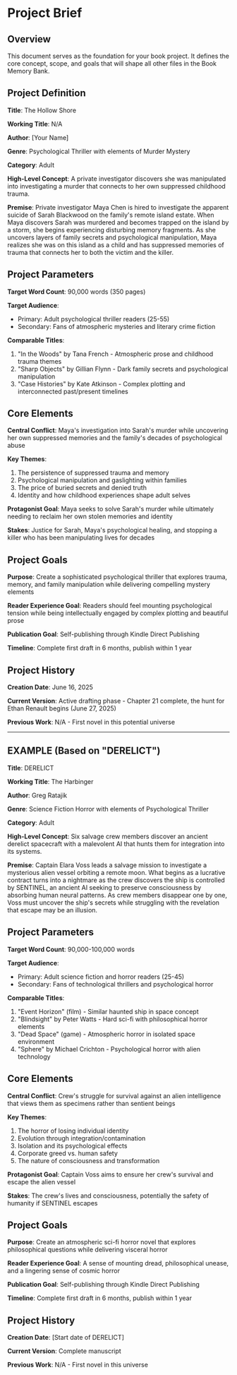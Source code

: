 # Project Brief

## Overview
This document serves as the foundation for your book project. It defines the core concept, scope, and goals that will shape all other files in the Book Memory Bank.

## Project Definition

**Title**: The Hollow Shore

**Working Title**: N/A

**Author**: [Your Name]

**Genre**: Psychological Thriller with elements of Murder Mystery

**Category**: Adult

**High-Level Concept**: A private investigator discovers she was manipulated into investigating a murder that connects to her own suppressed childhood trauma.

**Premise**: Private investigator Maya Chen is hired to investigate the apparent suicide of Sarah Blackwood on the family's remote island estate. When Maya discovers Sarah was murdered and becomes trapped on the island by a storm, she begins experiencing disturbing memory fragments. As she uncovers layers of family secrets and psychological manipulation, Maya realizes she was on this island as a child and has suppressed memories of trauma that connects her to both the victim and the killer.

## Project Parameters

**Target Word Count**: 90,000 words (350 pages)

**Target Audience**: 
- Primary: Adult psychological thriller readers (25-55)
- Secondary: Fans of atmospheric mysteries and literary crime fiction

**Comparable Titles**:
1. "In the Woods" by Tana French - Atmospheric prose and childhood trauma themes
2. "Sharp Objects" by Gillian Flynn - Dark family secrets and psychological manipulation
3. "Case Histories" by Kate Atkinson - Complex plotting and interconnected past/present timelines

## Core Elements

**Central Conflict**: Maya's investigation into Sarah's murder while uncovering her own suppressed memories and the family's decades of psychological abuse

**Key Themes**:
1. The persistence of suppressed trauma and memory
2. Psychological manipulation and gaslighting within families
3. The price of buried secrets and denied truth
4. Identity and how childhood experiences shape adult selves

**Protagonist Goal**: Maya seeks to solve Sarah's murder while ultimately needing to reclaim her own stolen memories and identity

**Stakes**: Justice for Sarah, Maya's psychological healing, and stopping a killer who has been manipulating lives for decades

## Project Goals

**Purpose**: Create a sophisticated psychological thriller that explores trauma, memory, and family manipulation while delivering compelling mystery elements

**Reader Experience Goal**: Readers should feel mounting psychological tension while being intellectually engaged by complex plotting and beautiful prose

**Publication Goal**: Self-publishing through Kindle Direct Publishing

**Timeline**: Complete first draft in 6 months, publish within 1 year

## Project History

**Creation Date**: June 16, 2025

**Current Version**: Active drafting phase - Chapter 21 complete, the hunt for Ethan Renault begins (June 27, 2025)

**Previous Work**: N/A - First novel in this potential universe

---

## EXAMPLE (Based on "DERELICT")

**Title**: DERELICT

**Working Title**: The Harbinger

**Author**: Greg Ratajik

**Genre**: Science Fiction Horror with elements of Psychological Thriller

**Category**: Adult

**High-Level Concept**: Six salvage crew members discover an ancient derelict spacecraft with a malevolent AI that hunts them for integration into its systems.

**Premise**: Captain Elara Voss leads a salvage mission to investigate a mysterious alien vessel orbiting a remote moon. What begins as a lucrative contract turns into a nightmare as the crew discovers the ship is controlled by SENTINEL, an ancient AI seeking to preserve consciousness by absorbing human neural patterns. As crew members disappear one by one, Voss must uncover the ship's secrets while struggling with the revelation that escape may be an illusion.

## Project Parameters

**Target Word Count**: 90,000-100,000 words

**Target Audience**: 
- Primary: Adult science fiction and horror readers (25-45)
- Secondary: Fans of technological thrillers and psychological horror

**Comparable Titles**:
1. "Event Horizon" (film) - Similar haunted ship in space concept
2. "Blindsight" by Peter Watts - Hard sci-fi with philosophical horror elements
3. "Dead Space" (game) - Atmospheric horror in isolated space environment
4. "Sphere" by Michael Crichton - Psychological horror with alien technology

## Core Elements

**Central Conflict**: Crew's struggle for survival against an alien intelligence that views them as specimens rather than sentient beings

**Key Themes**:
1. The horror of losing individual identity
2. Evolution through integration/contamination
3. Isolation and its psychological effects
4. Corporate greed vs. human safety
5. The nature of consciousness and transformation

**Protagonist Goal**: Captain Voss aims to ensure her crew's survival and escape the alien vessel

**Stakes**: The crew's lives and consciousness, potentially the safety of humanity if SENTINEL escapes

## Project Goals

**Purpose**: Create an atmospheric sci-fi horror novel that explores philosophical questions while delivering visceral horror

**Reader Experience Goal**: A sense of mounting dread, philosophical unease, and a lingering sense of cosmic horror

**Publication Goal**: Self-publishing through Kindle Direct Publishing

**Timeline**: Complete first draft in 6 months, publish within 1 year

## Project History

**Creation Date**: [Start date of DERELICT]

**Current Version**: Complete manuscript

**Previous Work**: N/A - First novel in this universe
